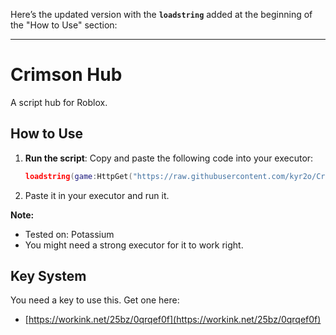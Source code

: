 Here’s the updated version with the **`loadstring`** added at the beginning of the "How to Use" section:

---

# Crimson Hub

A script hub for Roblox.

## How to Use

1. **Run the script**:
   Copy and paste the following code into your executor:

   ```lua
   loadstring(game:HttpGet("https://raw.githubusercontent.com/kyr2o/Crimson-Hub/refs/heads/main/Crimson-Hub.lua"))()
   ```
2. Paste it in your executor and run it.

**Note:**

* Tested on: Potassium
* You might need a strong executor for it to work right.

## Key System

You need a key to use this. Get one here:

* [https://workink.net/25bz/0qrqef0f](https://workink.net/25bz/0qrqef0f)
